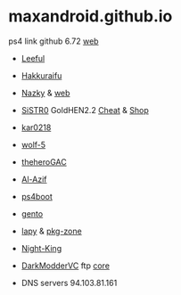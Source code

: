 # maxandroid.github.io
ps4 link github 6.72 [web](https://maxandroid.github.io/linux/)
* [Leeful](https://github.com/Leeful)
* [Hakkuraifu](https://github.com/Hakkuraifu)
* [Nazky](https://github.com/Nazky/PS4Linux-Payloads/releases/) & [web](https://es7in1.site/nazky) 
* [SiSTR0](https://github.com/GoldHEN/GoldHEN) GoldHEN2.2 [Cheat](https://github.com/GoldHEN/GoldHEN_Cheat_Repository) & [Shop](https://ko-fi.com/sistro/shop) 
* [kar0218](https://github.com/kar0218)
* [wolf-5](https://github.com/wolf-5)
* [theheroGAC](https://github.com/theheroGAC/ps4jb)
* [Al-Azif](https://github.com/Al-Azif)
* [ps4boot](https://github.com/ps4boot)
* [gento](https://github.com/ps4gentoo)
* [lapy](https://lapygames.wordpress.com/apps/) & [pkg-zone](https://pkg-zone.com/) 
* [Night-King](https://github.com/Night-King-Host)
* [DarkModderVC](https://github.com/DarkModderVC/PS4JB) ftp [core](http://ps4gentoo.unaux.com/)

* DNS servers 94.103.81.161
